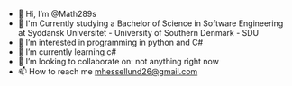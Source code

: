 - 👋 Hi, I’m @Math289s
- 🏫 I'm Currently studying a Bachelor of Science in Software Engineering at Syddansk Universitet - University of Southern Denmark - SDU
- 👀 I’m interested in programming in python and C#
- 🌱 I’m currently learning c#
- 💞️ I’m looking to collaborate on: not anything right now
- 📫 How to reach me mhessellund26@gmail.com
